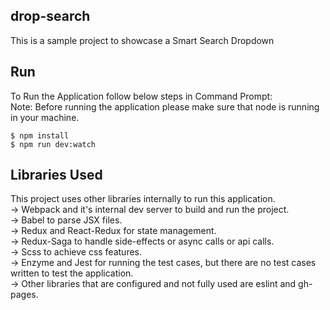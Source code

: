 ## drop-search

This is a sample project to showcase a Smart Search Dropdown

## Run
To Run the Application follow below steps in Command Prompt:<br/>
Note: Before running the application please make sure that node is running in your machine.
```
$ npm install
$ npm run dev:watch
```

 
## Libraries Used
This project uses other libraries internally to run this application.<br />
-> Webpack and it's internal dev server to build and run the project.<br />
-> Babel to parse JSX files.<br />
-> Redux and React-Redux for state management.<br />
-> Redux-Saga to handle side-effects or async calls or api calls.<br />
-> Scss to achieve css features.<br />
-> Enzyme and Jest for running the test cases, but there are no test cases written to test the application.<br />
-> Other libraries that are configured and not fully used are eslint and gh-pages.<br />


